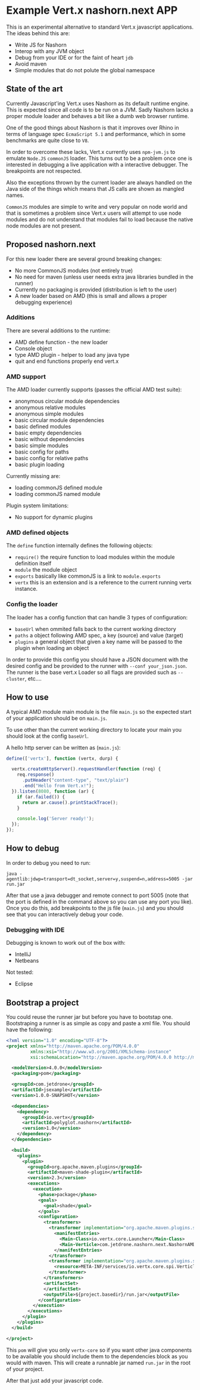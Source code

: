 # Example Vert.x nashorn.next APP

This is an experimental alternative to standard Vert.x javascript applications. The ideas behind this are:

* Write JS for Nashorn
* Interop with any JVM object
* Debug from your IDE or for the faint of heart `jdb`
* Avoid maven
* Simple modules that do not polute the global namespace

## State of the art

Currently Javascript'ing Vert.x uses Nashorn as its default runtime engine. This is expected since all code is to be run
on a JVM. Sadly Nashorn lacks a proper module loader and behaves a bit like a dumb web browser runtime.

One of the good things about Nashorn is that it improves over Rhino in terms of language spec `EcmaScript 5.1` and
performance, which in some benchmarks are quite close to `V8`.

In order to overcome these lacks, Vert.x currently uses `npm-jvm.js` to emulate `Node.JS` `commonJS` loader. This turns
out to be a problem once one is interested in debugging a live application with a interactive debugger. The breakpoints
are not respected.

Also the exceptions thrown by the current loader are always handled on the Java side of the things which means that JS
calls are shown as mangled names.

`CommonJS` modules are simple to write and very popular on node world and that is sometimes a problem since Vert.x users
will attempt to use node modules and do not understand that modules fail to load because the native node modules are not
present.

## Proposed nashorn.next

For this new loader there are several ground breaking changes:

* No more CommonJS modules (not entirely true)
* No need for maven (unless user needs extra java libraries bundled in the runner)
* Currently no packaging is provided (distribution is left to the user)
* A new loader based on AMD (this is small and allows a proper debugging experience)

### Additions

There are several additions to the runtime:

* AMD define function - the new loader
* Console object
* type AMD plugin - helper to load any java type
* quit and end functions properly end vert.x

### AMD support

The AMD loader currently supports (passes the official AMD test suite):

* anonymous circular module dependencies
* anonymous relative modules
* anonymous simple modules
* basic circular module dependencies
* basic defined modules
* basic empty dependencies
* basic without dependencies
* basic simple modules
* basic config for paths
* basic config for relative paths
* basic plugin loading

Currently missing are:

* loading commonJS defined module
* loading commonJS named module

Plugin system limitations:

* No support for dynamic plugins

### AMD defined objects

The `define` function internally defines the following objects:

* `require()` the require function to load modules within the module definition itself
* `module` the module object
* `exports` basically like commonJS is a link to `module.exports`
* `vertx` this is an extension and is a reference to the current running vertx instance.

### Config the loader

The loader has a config function that can handle 3 types of configuration:

* `baseUrl` when ommited falls back to the current working directory
* `paths` a object following AMD spec, a key (source) and value (target)
* `plugins` a general object that given a key name will be passed to the plugin when loading an object

In order to provide this config you should have a JSON document with the desired config and be provided to the runner
with `--conf your_json.json`. The runner is the base vert.x Loader so all flags are provided such as `--cluster`,
etc....

## How to use

A typical AMD module main module is the file `main.js` so the expected start of your application should be on `main.js`.

To use other than the current working directory to locate your main you should look at the config `baseUrl`.

A hello http server can be written as (`main.js`):

```js
define(['vertx'], function (vertx, durp) {

  vertx.createHttpServer().requestHandler(function (req) {
    req.response()
      .putHeader("content-type", "text/plain")
      .end("Hello from Vert.x!");
  }).listen(8080, function (ar) {
    if (ar.failed()) {
      return ar.cause().printStackTrace();
    }

    console.log('Server ready!');
  });
});
```

## How to debug

In order to debug you need to run:

```
java -agentlib:jdwp=transport=dt_socket,server=y,suspend=n,address=5005 -jar run.jar
```

After that use a java debugger and remote connect to port 5005 (note that the port is defined in the command above so
you can use any port you like). Once you do this, add breakpoints to the js file (`main.js`) and you should see that you
can interactively debug your code.

### Debugging with IDE

Debugging is known to work out of the box with:

* IntelliJ
* Netbeans

Not tested:

* Eclipse

## Bootstrap a project

You could reuse the runner jar but before you have to bootstap one. Bootstraping a runner is as simple as copy and paste
a xml file. You should have the following:

```xml
<?xml version="1.0" encoding="UTF-8"?>
<project xmlns="http://maven.apache.org/POM/4.0.0"
         xmlns:xsi="http://www.w3.org/2001/XMLSchema-instance"
         xsi:schemaLocation="http://maven.apache.org/POM/4.0.0 http://maven.apache.org/xsd/maven-4.0.0.xsd">

  <modelVersion>4.0.0</modelVersion>
  <packaging>pom</packaging>

  <groupId>com.jetdrone</groupId>
  <artifactId>jsexample</artifactId>
  <version>1.0.0-SNAPSHOT</version>

  <dependencies>
    <dependency>
      <groupId>io.vertx</groupId>
      <artifactId>polyglot.nashorn</artifactId>
      <version>1.0</version>
    </dependency>
  </dependencies>

  <build>
    <plugins>
      <plugin>
        <groupId>org.apache.maven.plugins</groupId>
        <artifactId>maven-shade-plugin</artifactId>
        <version>2.3</version>
        <executions>
          <execution>
            <phase>package</phase>
            <goals>
              <goal>shade</goal>
            </goals>
            <configuration>
              <transformers>
                <transformer implementation="org.apache.maven.plugins.shade.resource.ManifestResourceTransformer">
                  <manifestEntries>
                    <Main-Class>io.vertx.core.Launcher</Main-Class>
                    <Main-Verticle>com.jetdrone.nashorn.next.NashornAMDVerticle</Main-Verticle>
                  </manifestEntries>
                </transformer>
                <transformer implementation="org.apache.maven.plugins.shade.resource.AppendingTransformer">
                  <resource>META-INF/services/io.vertx.core.spi.VerticleFactory</resource>
                </transformer>
              </transformers>
              <artifactSet>
              </artifactSet>
              <outputFile>${project.basedir}/run.jar</outputFile>
            </configuration>
          </execution>
        </executions>
      </plugin>
    </plugins>
  </build>

</project>
```

This `pom` will give you only `vertx-core` so if you want other java components to be available you should include them
to the dependencies block as you would with maven. This will create a runnable jar named `run.jar` in the root of your
project.

After that just add your javascript code.